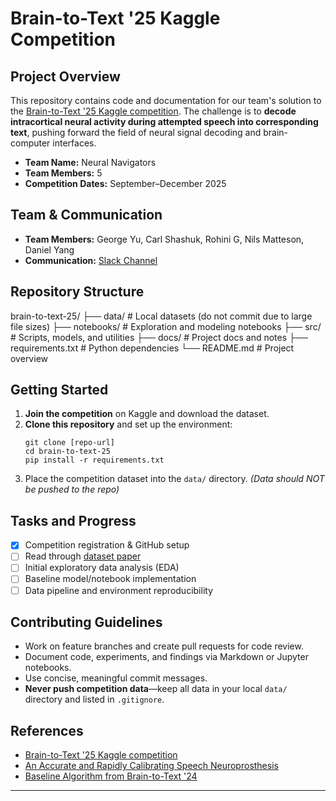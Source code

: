 # Brain-to-Text '25 Kaggle Competition

## Project Overview

This repository contains code and documentation for our team's solution to the [Brain-to-Text '25 Kaggle competition](https://www.kaggle.com/competitions/brain-to-text-25/overview). The challenge is to **decode intracortical neural activity during attempted speech into corresponding text**, pushing forward the field of neural signal decoding and brain-computer interfaces.

- **Team Name:** Neural Navigators
- **Team Members:** 5
- **Competition Dates:** September–December 2025

## Team & Communication

- **Team Members:** George Yu, Carl Shashuk, Rohini G, Nils Matteson, Daniel Yang
- **Communication:** [Slack Channel](https://data-science-hubgroup.slack.com/archives/C09EUS28ZEJ)

## Repository Structure
brain-to-text-25/
├── data/                # Local datasets (do not commit due to large file sizes)
├── notebooks/           # Exploration and modeling notebooks
├── src/                 # Scripts, models, and utilities
├── docs/                # Project docs and notes
├── requirements.txt     # Python dependencies
└── README.md            # Project overview

## Getting Started

1. **Join the competition** on Kaggle and download the dataset.
2. **Clone this repository** and set up the environment:
    ```
    git clone [repo-url]
    cd brain-to-text-25
    pip install -r requirements.txt
    ```
3. Place the competition dataset into the `data/` directory. *(Data should NOT be pushed to the repo)*

## Tasks and Progress

- [x] Competition registration & GitHub setup
- [ ] Read through [dataset paper](https://www.nejm.org/doi/full/10.1056/NEJMoa2314132)
- [ ] Initial exploratory data analysis (EDA)
- [ ] Baseline model/notebook implementation
- [ ] Data pipeline and environment reproducibility

## Contributing Guidelines

- Work on feature branches and create pull requests for code review.
- Document code, experiments, and findings via Markdown or Jupyter notebooks.
- Use concise, meaningful commit messages.
- **Never push competition data**—keep all data in your local `data/` directory and listed in `.gitignore`.

## References

- [Brain-to-Text '25 Kaggle competition](https://www.kaggle.com/competitions/brain-to-text-25/overview)
- [An Accurate and Rapidly Calibrating Speech Neuroprosthesis](https://www.nejm.org/doi/full/10.1056/NEJMoa2314132)
- [Baseline Algorithm from Brain-to-Text '24](https://github.com/Neuroprosthetics-Lab/nejm-brain-to-text)

---

